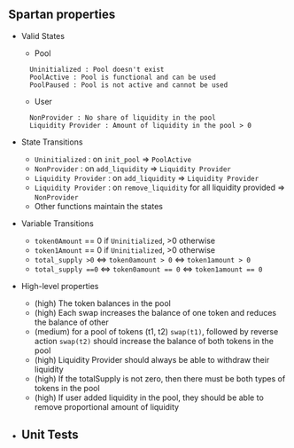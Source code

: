 ## Spartan properties

- Valid States
  - Pool
  ```
    Uninitialized : Pool doesn't exist
    PoolActive : Pool is functional and can be used
    PoolPaused : Pool is not active and cannot be used
  ```
  - User
  ```
    NonProvider : No share of liquidity in the pool
    Liquidity Provider : Amount of liquidity in the pool > 0
  ```

- State Transitions
  - `Uninitialized` : on `init_pool` => `PoolActive`
  - `NonProvider` : on `add_liquidity` => `Liquidity Provider`
  - `Liquidity Provider` : on `add_liquidity` => `Liquidity Provider`
  - `Liquidity Provider` : on `remove_liquidity` for all liquidity provided => `NonProvider`
  - Other functions maintain the states
  
- Variable Transitions
  - `token0Amount` == 0 if `Uninitialized`, >0 otherwise
  - `token1Amount` == 0 if `Uninitialized`, >0 otherwise
  - `total_supply >0` <=> `token0amount > 0` <=> `token1amount > 0`
  - `total_supply ==0` <=> `token0amount == 0` <=> `token1amount == 0`

- High-level properties
  - (high) The token balances in the pool
  - (high) Each swap increases the balance of one token and reduces the balance of other
  - (medium) for a pool of tokens (t1, t2) `swap(t1)`, followed by reverse action `swap(t2)` should increase the balance of both tokens in the pool
  - (high) Liquidity Provider should always be able to withdraw their liquidity
  - (high) If the totalSupply is not zero, then there must be both types of tokens in the pool
  - (high) If user added liquidity in the pool, they should be able to remove proportional amount of liquidity
  
- Unit Tests
  - 

  